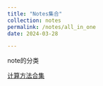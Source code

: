 ```yaml
---
title: "Notes集合"
collection: notes
permalink: /notes/all_in_one
date: 2024-03-28

---
```

note的分类

[计算方法合集](https://lfcdepression.github.io/notes/computational_method)
